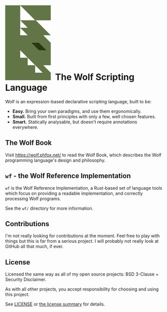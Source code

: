 
<h1>
  <picture>
    <source media="(prefers-color-scheme: dark)" srcset="./docs/assets/logo-dark.svg">
    <img alt="Wolf logo" src="./docs/assets/logo-light.svg">
  </picture>
  <img width="1">
  The Wolf Scripting Language<br>
</h1>
Wolf is an expression-based declarative scripting language, built to be:

- **Easy.** Bring your own paradigms, and use them ergonomically.
- **Small.** Built from first principles with only a few, well chosen features.
- **Smart.** Statically analysable, but doesn't require annotations everywhere.

## The Wolf Book

Visit https://wolf.phfox.net/ to read the Wolf Book, which describes the Wolf 
programming language's design and philosophy.

## `wf` - the Wolf Reference Implementation

`wf` is the Wolf Reference Implementation, a Rust-based set of language tools
which focus on providing a readable implementation, and correctly processing 
Wolf programs.

See the `wf/` directory for more information.

## Contributions

I'm not really looking for contributions at the moment. Feel free to play with
things but this is far from a serious project. I will probably not really look
at GitHub all that much, if ever.

## License

Licensed the same way as all of my open source projects: BSD 3-Clause + Security Disclaimer.

As with all other projects, you accept responsibility for choosing and using this project.

See [LICENSE](./LICENSE) or [the license summary](https://github.com/dphfox/licence) for details.
